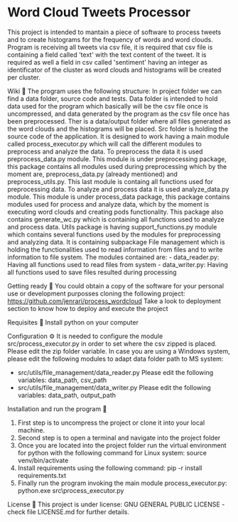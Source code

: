 # Word Cloud Tweets Processor
This project is intended to mantain a piece of software to process tweets and to create histograms for the frequency of words and word clouds.
Program is receiving all tweets via csv file, it is required that csv file is containing a field called 'text' with the text content of the tweet. 
It is required as well a field in csv called 'sentiment' having an integer as identificator of the cluster as word clouds and histograms will be
created per cluster.

Wiki 📖
The program uses the following structure:
In project folder we can find a data folder, source code and tests.
Data folder is intended to hold data used for the program which basically will be the csv file once is uncompressed, and data generated by the program as the csv file once has been preprocessed.
Ther is a data/output folder where all files generated as the word clouds and the histograms will be placed.
Src folder is holding the source code of the application. It is designed to work having a main module called process_executor.py which will call the different modules to preprocess and analyze the data.
To preprocess the data it is used preprocess_data.py module. This module is under preprocessing package, this package contains all modules used during preprocessing which by the moment are, preprocess_data.py (already mentioned) and preprocess_utils.py. This last module is containg all functions used for preprocessing data.
To analyze and process data it is used analyze_data.py module. This module is under process_data package, this package contains modules used for process and analyze data, which by the moment is executing word clouds and creating pods functionality. This package also contains generate_wc.py which is containing all functions used to analyze and process data.
Utils package is having support_functions.py module which contains several functions used by the modules for preprocessing and analyzing data.
It is containing subpackage File management which is holding the functionalities used to read information from files and to write information to file system. The modules contained are: 
      - data_reader.py: Having all functions used to read files from system
      - data_writer.py: Having all functions used to save files resulted during processing

Getting ready 🚀
You could obtain a copy of the software for your personal use or development purposses cloning the following project: https://github.com/jenrari/process_wordcloud
Take a look to deployment section to know how to deploy and execute the project

Requisites 🔩
Install python on your computer

Configuration ⚙️
It is needed to configure the module src/process_executor.py in order to set where the csv zipped is placed. Please edit the zip folder variable.
In case you are using a Windows system, please edit the following modules to adapt data folder path to MS system:
- src/utils/file_management/data_reader.py
      Please edit the following variables: data_path, csv_path
- src/utils/file_management/data_writer.py
      Please edit the following variables: data_path, output_path

Installation and run the program 🔧
1. First step is to uncompress the project or clone it into your local machine.
2. Second step is to open a terminal and navigate into the project folder
3. Once you are located into the project folder run the virtual environment for python with the following command for Linux system: source venv/bin/activate
4. Install requirements using the following command: pip -r install requirements.txt
5. Finally run the program invoking the main module process_executor.py:
       python.exe src\process_executor.py

License 📄
This project is under license: GNU GENERAL PUBLIC LICENSE - check file LICENSE.md for further details.
